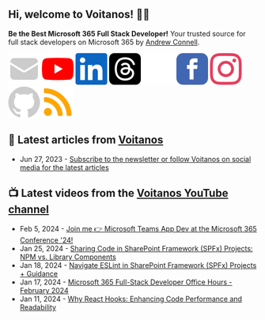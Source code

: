 ## Hi, welcome to Voitanos! 👋🏼

**Be the Best Microsoft 365 Full Stack Developer!** Your trusted source for full stack developers on Microsoft 365 by [Andrew Connell](https://www.voitanos.io/pages/about-andrew).

[![](https://raw.githubusercontent.com/Voitanos/.github/main/images/mail.svg)](https://www.voitanos.io/newsletter) [![](https://raw.githubusercontent.com/Voitanos/.github/main/images/youtube.svg)](http://voitanos.social/youtube) [![](https://raw.githubusercontent.com/Voitanos/.github/main/images/linkedin.svg)](http://voitanos.social/linkedin) [![](https://raw.githubusercontent.com/Voitanos/.github/main/images/threads.svg)](http://voitanos.social/threads) [![](https://raw.githubusercontent.com/Voitanos/.github/main/images/twitter.svg)](http://voitanos.social/twitter) [![](https://raw.githubusercontent.com/Voitanos/.github/main/images/facebook.svg)](http://voitanos.social/facebook) [![](https://raw.githubusercontent.com/Voitanos/.github/main/images/instagram.svg)](http://voitanos.social/instagram) [![](https://raw.githubusercontent.com/Voitanos/.github/main/images/github.svg)](http://voitanos.social/github) [![](https://raw.githubusercontent.com/Voitanos/.github/main/images/rss.svg)](https://www.voitanos.io/blog)

## 📙 Latest articles from [Voitanos](https://www.voitanos.io/blog)
<!-- VOITANOSBLOG-POST-LIST:START -->
- Jun 27, 2023 - [Subscribe to the newsletter or follow Voitanos on social media for the latest articles](https://www.voitanos.io/newsletter)<!-- VOITANOSBLOG-POST-LIST:END -->

## 📺 Latest videos from the [Voitanos YouTube channel](https://www.youtube.com/voitanosio)
<!-- VOITANOSYOUTUBE-POST-LIST:START -->
- Feb 5, 2024 - [Join me 👉 Microsoft Teams App Dev at the Microsoft 365 Conference &#39;24!](https://www.youtube.com/watch?v=e15hR5MEhQA)
- Jan 25, 2024 - [Sharing Code in SharePoint Framework &lpar;SPFx&rpar; Projects: NPM vs. Library Components](https://www.youtube.com/watch?v=6-IUwzhvN4g)
- Jan 18, 2024 - [Navigate ESLint in SharePoint Framework &lpar;SPFx&rpar; Projects + Guidance](https://www.youtube.com/watch?v=khtjxJFJLlY)
- Jan 17, 2024 - [Microsoft 365 Full-Stack Developer Office Hours - February 2024](https://www.youtube.com/watch?v=bUoh6err1Y8)
- Jan 11, 2024 - [Why React Hooks: Enhancing Code Performance and Readability](https://www.youtube.com/watch?v=Qy6aRjXpGL4)<!-- VOITANOSYOUTUBE-POST-LIST:END -->
